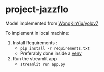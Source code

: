 # project-jazzflo

Model implemented from [WongKinYiu/yolov7](https://github.com/WongKinYiu/yolov7)

To implement in local machine:
1. Install Requirements :
    - `pip install -r requirements.txt`
    - Preferably done inside a [venv](https://docs.python.org/3/library/venv.html)
2. Run the streamlit app
    - `streamlit run app.py`

